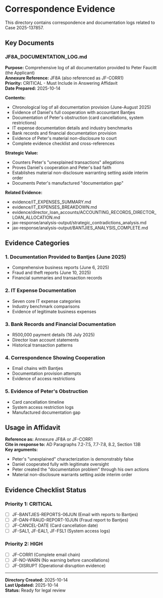 # Correspondence Evidence

This directory contains correspondence and documentation logs related to Case 2025-137857.

## Key Documents

### JF8A_DOCUMENTATION_LOG.md
**Purpose:** Comprehensive log of all documentation provided to Peter Faucitt (the Applicant)  
**Annexure Reference:** JF8A (also referenced as JF-CORR1)  
**Priority:** CRITICAL - Must Include in Answering Affidavit  
**Date Prepared:** 2025-10-14

**Contents:**
- Chronological log of all documentation provision (June-August 2025)
- Evidence of Daniel's full cooperation with accountant Bantjes
- Documentation of Peter's obstruction (card cancellations, system restrictions)
- IT expense documentation details and industry benchmarks
- Bank records and financial documentation provision
- Evidence of Peter's material non-disclosure to court
- Complete evidence checklist and cross-references

**Strategic Value:**
- Counters Peter's "unexplained transactions" allegations
- Proves Daniel's cooperation and Peter's bad faith
- Establishes material non-disclosure warranting setting aside interim order
- Documents Peter's manufactured "documentation gap"

**Related Evidence:**
- evidence/IT_EXPENSES_SUMMARY.md
- evidence/IT_EXPENSES_BREAKDOWN.md
- evidence/director_loan_accounts/ACCOUNTING_RECORDS_DIRECTOR_LOAN_ALLOCATION.md
- jax-response/analysis-output/strategic_contradictions_analysis.md
- jax-response/analysis-output/BANTJIES_ANALYSIS_COMPLETE.md

## Evidence Categories

### 1. Documentation Provided to Bantjes (June 2025)
- Comprehensive business reports (June 6, 2025)
- Fraud and theft reports (June 10, 2025)
- Financial summaries and transaction records

### 2. IT Expense Documentation
- Seven core IT expense categories
- Industry benchmark comparisons
- Evidence of legitimate business expenses

### 3. Bank Records and Financial Documentation
- R500,000 payment details (16 July 2025)
- Director loan account statements
- Historical transaction patterns

### 4. Correspondence Showing Cooperation
- Email chains with Bantjes
- Documentation provision attempts
- Evidence of access restrictions

### 5. Evidence of Peter's Obstruction
- Card cancellation timeline
- System access restriction logs
- Manufactured documentation gap

## Usage in Affidavit

**Reference as:** Annexure JF8A or JF-CORR1  
**Cite in response to:** AD Paragraphs 7.2-7.5, 7.7-7.8, 8.2, Section 13B  
**Key arguments:**
- Peter's "unexplained" characterization is demonstrably false
- Daniel cooperated fully with legitimate oversight
- Peter created the "documentation problem" through his own actions
- Material non-disclosure warrants setting aside interim order

## Evidence Checklist Status

### Priority 1: CRITICAL
- [ ] JF-BANTJIES-REPORTS-06JUN (Email with reports to Bantjes)
- [ ] JF-DAN-FRAUD-REPORT-10JUN (Fraud report to Bantjes)
- [ ] JF-CANCEL-DATE (Card cancellation date)
- [ ] JF-SAL1, JF-EAL1, JF-FSL1 (System access logs)

### Priority 2: HIGH
- [ ] JF-CORR1 (Complete email chain)
- [ ] JF-NO-WARN (No warning before cancellations)
- [ ] JF-DISRUPT (Operational disruption evidence)

---

**Directory Created:** 2025-10-14  
**Last Updated:** 2025-10-14  
**Status:** Ready for legal review
